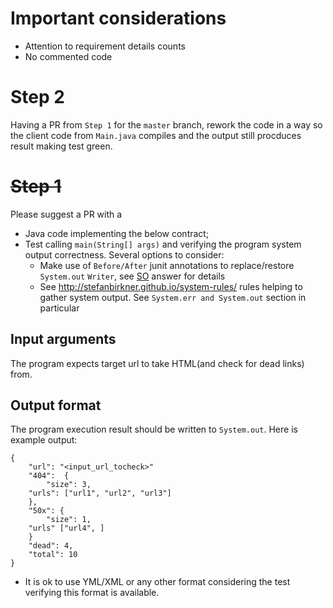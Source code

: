 # Important considerations
* Attention to requirement details counts
* No commented code

# Step 2
Having a PR from `Step 1` for the `master` branch, rework the code in a way so the client code from `Main.java` compiles and the output still procduces result making test green.

# ~~Step 1~~
Please suggest a PR with a 
* Java code implementing the below contract;
* Test calling `main(String[] args)` and verifying the program system output correctness. Several options to consider:
  * Make use of `Before/After` junit annotations to replace/restore `System.out` `Writer`, see [SO](https://stackoverflow.com/a/1119559) answer for details
  * See http://stefanbirkner.github.io/system-rules/ rules helping to gather system output. See `System.err and System.out` section in particular

## Input arguments
The program expects target url to take HTML(and check for dead links) from.

## Output format
The program execution result should be written to `System.out`. Here is example output:

```
{
    "url": "<input_url_tocheck>"
    "404":  {
        "size": 3,
	"urls": ["url1", "url2", "url3"]
    },
    "50x": {
        "size": 1,
	"urls" ["url4", ]
    }
    "dead": 4,
    "total": 10
}
```

* It is ok to use YML/XML or any other format considering the test verifying this format is available.
